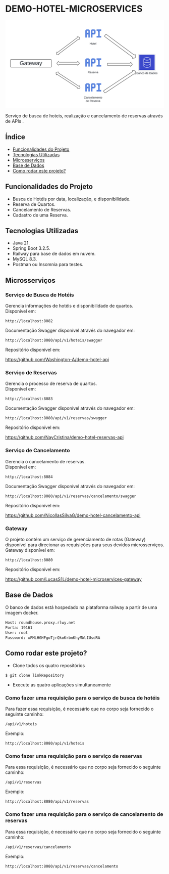 # DEMO-HOTEL-MICROSERVICES

![diagramaHotelMicroservices](./img/diagramaHotelMicroservices.jpg)

Serviço de busca de hoteis, realização e cancelamento de reservas através de APIs .

## Índice
- <a href= "#funcionalidades">Funcionalidades do Projeto</a>
- <a href= "#tecnologias">Tecnologias Utilizadas</a>
- <a href= "#microsservicos">Microsserviços</a>
- <a href= "#dados">Base de Dados</a>
- <a href= "#rodar">Como rodar este projeto?</a>



## Funcionalidades do Projeto

- Busca de Hotéis por data, localização, e disponibilidade.
- Reserva de Quartos.
- Cancelamento de Reservas.
- Cadastro de uma Reserva.

## Tecnologias Utilizadas

- Java 21.
- Spring Boot 3.2.5.
- Railway para base de dados em nuvem.
- MySQL 8.3. 
- Postman ou Insomnia para testes.

## Microsserviços

### Serviço de Busca de Hotéis


Gerencia informações de hotéis e disponibilidade de quartos.<br/>Disponível em:

    http://localhost:8082

Documentação Swagger disponível através do navegador em:

    http://localhost:8080/api/v1/hoteis/swagger

Repositório disponível em:

https://github.com/Washington-A/demo-hotel-api

### Serviço de Reservas

Gerencia o processo de reserva de quartos.<br/>Disponível em:

    http://localhost:8083

Documentação Swagger disponível através do navegador em:

    http://localhost:8080/api/v1/reservas/swagger

Repositório disponível em:

https://github.com/NayCristina/demo-hotel-reservas-api

### Serviço de Cancelamento

 Gerencia o cancelamento de reservas.<br/>Disponível em:

    http://localhost:8084

Documentação Swagger disponível através do navegador em:

    http://localhost:8080/api/v1/reservas/cancelamento/swagger

Repositório disponível em:

https://github.com/NicollasSilvaG/demo-hotel-cancelamento-api

### Gateway

O projeto contém um serviço de gerenciamento de rotas (Gateway) disponível para direcionar as requisições para seus devidos microsserviços.<br/>
Gateway disponível em:

    http://localhost:8080

Repositório disponível em:

https://github.com/LucasS1L/demo-hotel-microservices-gateway

## Base de Dados

O banco de dados está hospedado  na plataforma railway a partir de uma imagem docker.

```
Host: roundhouse.proxy.rlwy.net
Porta: 19161
User: root
Password: xFMLHGHFgoTjrQkoKrbnKhyMWLIUsdRA
```
## Como rodar este projeto?

- Clone todos os quatro repositórios
```
$ git clone linkRepository
```
- Execute as quatro aplicações simultaneamente



### Como fazer uma requisição para o serviço de busca de hotéis

Para fazer essa requisição, é necessário que no corpo seja fornecido o seguinte caminho:

    /api/v1/hoteis

Exemplo:

    http://localhost:8080/api/v1/hoteis

### Como fazer uma requisição para o serviço de reservas

Para essa requisição, é necessário que no corpo seja fornecido o seguinte caminho:

    /api/v1/reservas

Exemplo:

    http://localhost:8080/api/v1/reservas

### Como fazer uma requisição para o serviço de cancelamento de reservas

Para essa requisição, é necessário que no corpo seja fornecido o seguinte caminho:

    /api/v1/reservas/cancelamento

Exemplo:

    http://localhost:8080/api/v1/reservas/cancelamento

